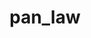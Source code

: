 ---
title: pan_law
permalink: /docs/StandardLibrary#pan_law
parent: Standard Library
has_children: false
nav_order: {navOrder}
---